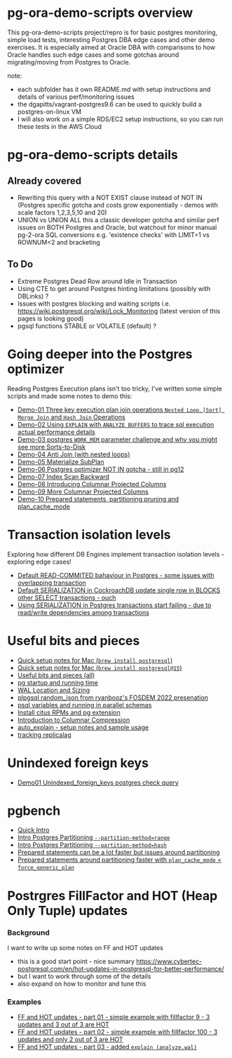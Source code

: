 # pg-ora-demo-scripts overview

This pg-ora-demo-scripts project/repro is for basic postgres monitoring, simple load tests, interesting Postgres DBA edge cases and other demo exercises. It is especially aimed at Oracle DBA with comparisons to how Oracle handles such edge cases and some gotchas around migrating/moving from Postgres to Oracle.

note:
* each subfolder has it own README.md with setup instructions and details of various perf/monitoring issues
* the dgapitts/vagrant-postgres9.6 can be used to quickly build a postgres-on-linux VM 
* I will also work on a simple RDS/EC2 setup instructions, so you can run these tests in the AWS Cloud 

# pg-ora-demo-scripts details

## Already covered
* Rewriting this query with a NOT EXIST clause instead of NOT IN (Postgres specific gotcha and costs grow exponentially - demos with scale factors 1,2,3,5,10 and 20)
* UNION vs UNION ALL this a classic developer gotcha and similar perf issues on BOTH Postgres and Oracle, but watchout for minor manual pg-2-ora SQL conversions e.g. 'existence checks' with LIMIT=1 vs ROWNUM<2 and bracketing

## To Do
* Extreme Postgres Dead Row around Idle in Transaction
* Using CTE to get around Postgres hinting limitations (possibly with DBLinks) ?
* Issues with postgres blocking and waiting scripts i.e. https://wiki.postgresql.org/wiki/Lock_Monitoring (latest version of this pages is looking good)
* pgsql functions STABLE or VOLATILE (default) ?

# Going deeper into the Postgres optimizer

Reading Postgres Execution plans isn't too tricky, I've written some simple scripts and made some notes to demo this:

* [Demo-01 Three key execution plan join operations `Nested Loop`, `[Sort] Merge Join` and `Hash Join` Operations](docs/Demo1_NestedLoop_MergeJoin_HashJoin.md)
* [Demo-02 Using `EXPLAIN` with `ANALYZE BUFFERS` to trace sql execution actual performance details](docs/Demo02_with_ANALYZE-BUFFERS.md)
* [Demo-03 postgres `WORK_MEM` parameter challenge and why you might see more Sorts-to-Disk](docs/Demo-03_work_mem_and_Sorts-to-Disk.md)
* [Demo-04 Anti Join (with nested loops)](docs/Demo-04-AntiJoin.md)
* [Demo-05 Materialize SubPlan](docs/Demo05-Materialize-SubPlan.md)
* [Demo-06 Postgres optimizer NOT IN gotcha - still in pg12](docs/Demo-06-Postgres-optimizer-NOT-IN-gotcha.md)
* [Demo-07 Index Scan Backward](docs/Demo07-Index-Scan-Backward.md)
* [Demo-08 Introducing Columnar Projected Columns](docs/Demo08-Columnar-Projected-Columns.md)
* [Demo-09 More Columnar Projected Columns](docs/Demo09-More-Columnar-Projected-Columns.md)
* [Demo-10 Prepared statements, partitioning pruning and plan_cache_mode](docs/Demo10-prepared_statements-partitioning_pruning-and-plan_cache_mode.md)


#  Transaction isolation levels

Exploring how different DB Engines implement transaction isolation levels - exploring edge cases!

* [Default READ-COMMITED bahaviour in Postgres - some issues with overlapping transaction](docs/Demo01-Default-READ-COMMITED-issues.md)
* [Default SERIALIZATION in CockroachDB update single row in BLOCKS other SELECT transactions - ouch](docs/Demo02-Default-SERIALIZATION-CRDB-issues.md)
* [Using SERIALIZATION in Postgres transactions start failing - due to read/write dependencies among transactions](docs/Demo03-Using-SERIALIZATION-in-Postgres.md)


# Useful bits and pieces

* [Quick setup notes for Mac (`brew install postgresql`)](docs/Quick-setup-notes-for-Mac.md)
* [Quick setup notes for Mac (`brew install postgresql@15`)](docs/Quick-setup-notes-for-Mac-pg15.md)
* [Useful bits and pieces (all)](docs/Useful-Queries.md)
* [pg startup and running time](docs/Useful-Queries.md#pg-startup-and-running-time)
* [WAL Location and Sizing](docs/Useful-Queries.md#wal-location-and-sizing)
* [plpgsql random_json from ryanbooz's FOSDEM 2022 presenation](docs/FOSDEM_2022_random_json.md)
* [psql variables and running in parallel schemas](docs/psql-variables-and-parallel-schemas.md)
* [Install citus RPMs and pg extension](docs/install-citus-RPMs-and-pg-extension.md)
* [Introduction to Columnar Compression](docs/intro-columnar-compression.md)
* [auto_explain - setup notes and sample usage](docs/intro-auto_explain-setup-notes-and-sample-usage.md)
* [tracking replicalag](docs/tracking_replicalag.md)
# Unindexed foreign keys

* [Demo01 Unindexed_foreign_keys postgres check query](docs/Demo01-Unindexed_foreign_keys-postgres-check-query.md)


# pgbench

* [Quick Intro](docs/Quick-setup-notes-for-Mac.md)
* [Intro Postgres Partitioning `--partition-method=range`](docs/Intro-Postgres-Partitioning.md)
* [Intro Postgres Partitioning `--partition-method=hash`](docs/Intro-Postgres-Partitioning.md)
* [Prepared statements can be a lot faster but issues around partitioning](docs/pgbench-prepared-statements.md)
* [Prepared statements around partitioning faster with `plan_cache_mode` = `force_generic_plan`](docs/pgbench-prepared-statements-force_generic_plan.md)

# Postrgres FillFactor and HOT (Heap Only Tuple) updates
### Background 

I want to write up some notes on FF and HOT updates
* this is a good start point - nice summary https://www.cybertec-postgresql.com/en/hot-updates-in-postgresql-for-better-performance/
* but I want to work through some of the details
* also expand on how to monitor and tune this 

### Examples
* [FF and HOT updates - part 01 - simple example with fillfactor 9 - 3 updates and 3 out of 3 are HOT ](docs/FF-and-HOT-updates-part-01.md)
* [FF and HOT updates - part 02 - simple example with fillfactor 100 - 3 updates and only 2 out of 3 are HOT](docs/FF-and-HOT-updates-part-02.md)
* [FF and HOT updates - part 03  -  added `explain (analyze,wal)`](docs/FF-and-HOT-updates-part-03.md)

